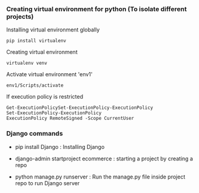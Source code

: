 ### Creating virtual environment for python (To isolate different projects)
Installing virtual environment globally

    pip install virtualenv
Creating virtual environment

    virtualenv venv
Activate virtual environment 'env1'

    env1/Scripts/activate

If execution policy is restricted 

    Get-ExecutionPolicySet-ExecutionPolicy-ExecutionPolicy
    Set-ExecutionPolicy-ExecutionPolicy
    ExecutionPolicy RemoteSigned -Scope CurrentUser

### Django commands 
* pip install Django : Installing Django

* django-admin startproject ecommerce : starting a project by creating a repo

* python manage.py runserver : Run the manage.py file inside project repo to run Django server

